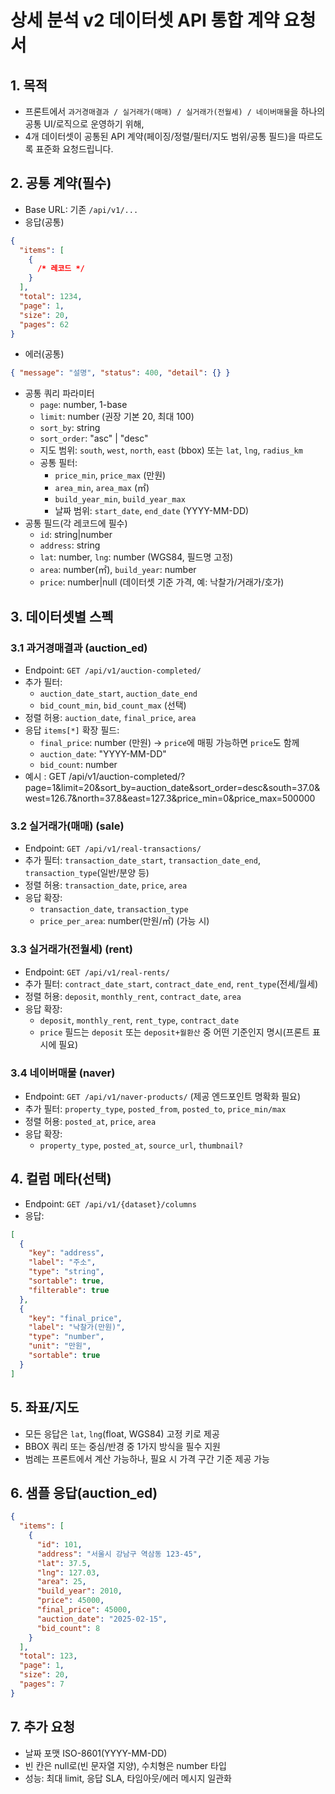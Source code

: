 # 상세 분석 v2 데이터셋 API 통합 계약 요청서

## 1. 목적

- 프론트에서 `과거경매결과 / 실거래가(매매) / 실거래가(전월세) / 네이버매물`을 하나의 공통 UI/로직으로 운영하기 위해,
- 4개 데이터셋이 공통된 API 계약(페이징/정렬/필터/지도 범위/공통 필드)을 따르도록 표준화 요청드립니다.

## 2. 공통 계약(필수)

- Base URL: 기존 `/api/v1/...`
- 응답(공통)

```json
{
  "items": [
    {
      /* 레코드 */
    }
  ],
  "total": 1234,
  "page": 1,
  "size": 20,
  "pages": 62
}
```

- 에러(공통)

```json
{ "message": "설명", "status": 400, "detail": {} }
```

- 공통 쿼리 파라미터
  - `page`: number, 1-base
  - `limit`: number (권장 기본 20, 최대 100)
  - `sort_by`: string
  - `sort_order`: "asc" | "desc"
  - 지도 범위: `south`, `west`, `north`, `east` (bbox) 또는 `lat`, `lng`, `radius_km`
  - 공통 필터:
    - `price_min`, `price_max` (만원)
    - `area_min`, `area_max` (㎡)
    - `build_year_min`, `build_year_max`
    - 날짜 범위: `start_date`, `end_date` (YYYY-MM-DD)
- 공통 필드(각 레코드에 필수)
  - `id`: string|number
  - `address`: string
  - `lat`: number, `lng`: number (WGS84, 필드명 고정)
  - `area`: number(㎡), `build_year`: number
  - `price`: number|null (데이터셋 기준 가격, 예: 낙찰가/거래가/호가)

## 3. 데이터셋별 스펙

### 3.1 과거경매결과 (auction_ed)

- Endpoint: `GET /api/v1/auction-completed/`
- 추가 필터:
  - `auction_date_start`, `auction_date_end`
  - `bid_count_min`, `bid_count_max` (선택)
- 정렬 허용: `auction_date`, `final_price`, `area`
- 응답 `items[*]` 확장 필드:
  - `final_price`: number (만원) → `price`에 매핑 가능하면 `price`도 함께
  - `auction_date`: "YYYY-MM-DD"
  - `bid_count`: number
- 예시 : GET /api/v1/auction-completed/?page=1&limit=20&sort_by=auction_date&sort_order=desc&south=37.0&west=126.7&north=37.8&east=127.3&price_min=0&price_max=500000

### 3.2 실거래가(매매) (sale)

- Endpoint: `GET /api/v1/real-transactions/`
- 추가 필터: `transaction_date_start`, `transaction_date_end`, `transaction_type`(일반/분양 등)
- 정렬 허용: `transaction_date`, `price`, `area`
- 응답 확장:
  - `transaction_date`, `transaction_type`
  - `price_per_area`: number(만원/㎡) (가능 시)

### 3.3 실거래가(전월세) (rent)

- Endpoint: `GET /api/v1/real-rents/`
- 추가 필터: `contract_date_start`, `contract_date_end`, `rent_type`(전세/월세)
- 정렬 허용: `deposit`, `monthly_rent`, `contract_date`, `area`
- 응답 확장:
  - `deposit`, `monthly_rent`, `rent_type`, `contract_date`
  - `price` 필드는 `deposit` 또는 `deposit+월환산` 중 어떤 기준인지 명시(프론트 표시에 필요)

### 3.4 네이버매물 (naver)

- Endpoint: `GET /api/v1/naver-products/` (제공 엔드포인트 명확화 필요)
- 추가 필터: `property_type`, `posted_from`, `posted_to`, `price_min/max`
- 정렬 허용: `posted_at`, `price`, `area`
- 응답 확장:
  - `property_type`, `posted_at`, `source_url`, `thumbnail?`

## 4. 컬럼 메타(선택)

- Endpoint: `GET /api/v1/{dataset}/columns`
- 응답:

```json
[
  {
    "key": "address",
    "label": "주소",
    "type": "string",
    "sortable": true,
    "filterable": true
  },
  {
    "key": "final_price",
    "label": "낙찰가(만원)",
    "type": "number",
    "unit": "만원",
    "sortable": true
  }
]
```

## 5. 좌표/지도

- 모든 응답은 `lat`, `lng`(float, WGS84) 고정 키로 제공
- BBOX 쿼리 또는 중심/반경 중 1가지 방식을 필수 지원
- 범례는 프론트에서 계산 가능하나, 필요 시 가격 구간 기준 제공 가능

## 6. 샘플 응답(auction_ed)

```json
{
  "items": [
    {
      "id": 101,
      "address": "서울시 강남구 역삼동 123-45",
      "lat": 37.5,
      "lng": 127.03,
      "area": 25,
      "build_year": 2010,
      "price": 45000,
      "final_price": 45000,
      "auction_date": "2025-02-15",
      "bid_count": 8
    }
  ],
  "total": 123,
  "page": 1,
  "size": 20,
  "pages": 7
}
```

## 7. 추가 요청

- 날짜 포맷 ISO-8601(YYYY-MM-DD)
- 빈 칸은 null로(빈 문자열 지양), 수치형은 number 타입
- 성능: 최대 limit, 응답 SLA, 타임아웃/에러 메시지 일관화
